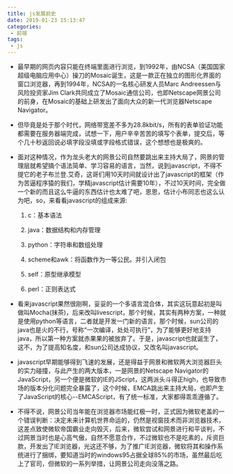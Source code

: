 ```yaml
---
title: js发展前史
date: 2019-01-23 15:13:47
categories:
 - 前端
tags:
 - js
---
```

- 最早期的网页内容只能在终端里面进行浏览，到1992年，由NCSA（美国国家超级电脑应用中心）操刀的Mosaic诞生，这是一款正在独立的图形化界面的窗口浏览器，再到1994年，NCSA的一名核心研发人员Marc Andreessen与风险投资家Jim Clark共同成立了Mosaic通信公司，也即Netscape网景公司的前身，在Mosaic的基础上研发出了面向大众的新一代浏览器Netscape Navigator。
- 但毕竟是处于那个时代，网络带宽差不多为28.8kbit/s，所有的表单验证功能都需要在服务器端完成，试想一下，用户辛辛苦苦的填写个表单，提交后，等个几十秒返回说必填字段没填或字段格式错误，这个想想也是极爽的。
-  面对这种情况，作为龙头老大的网景公司自然要跳出来主持大局了，网景的管理层就希望搞个语法简单、学习容易的语言，当然，说到javascript，不得不提它的老子布兰登.艾奇，这哥们用10天时间就设计出了javascript的框架（作为苦逼程序猿的我们，学精javascript估计需要10年），不过10天时间，完全做一个新的而且这么牛逼的东西估计也太难了吧，恩恩，估计小布同志也这么认为吧，so，来看看javascript的组成来源:

      1. c：基本语法

      2. java：数据结构和内存管理

      3. python：字符串和数组处理

      4. scheme和awk：将函数作为一等公民。并引入闭包

      5. self：原型继承模型

      6. perl：正则表达式

- 看来javascript果然很刚啊，妥妥的一个多语言混合体，其实这玩意起初是叫做叫Mocha(抹茶)，后来改叫livescript，那个时候，其实有两种方案，一种就是使用python等语言，二者就是开发一门新的语言，那个时候，sun公司的java也是火的不行，号称“一次编译，处处可执行”，为了能够更好地支持java，所以第一种方案就赤果果的被放弃了。于是，javascript也就诞生了，这不，为了提高知名度，和sun公司达成协议，又改名叫javascript。
- javascript早期能够得到飞速的发展，还是得益于网景和微软两大浏览器巨头的实力碰撞，与此产生的两大版本，一是网景的Netscape Navigator的JavaScript，另一个便是微软的IE的JScript，这两派头斗得正high，也导致市场的版本分化问题完全暴露了，这个时候，EMCA跳出来主持大局，也即产生了JavaScript的核心--EMCAScript，有了统一标准，大家都得乖乖遵循了。
-  不得不说，网景公司当年能在浏览器市场能红极一时，正式因为微软老盖的一个错误判断：决定未来计算机世界命运的，仍然是视窗技术而非浏览器技术，这差点致使微软帝国霸业走向毁灭，后来，微软尝试和网景进行和平谈判，不过网景当时也是心高气傲，自然不愿意合作，不过微软也不是吃素的，斥资巨款，开发出了IE浏览器，光这还不够，为了推广IE浏览器，微软将其和操作系统进行了捆绑，要知道当时的windows95占据全球85%的市场，虽然最后吃上了官司，但微软的一系列举措，让网景公司走向没落之路。